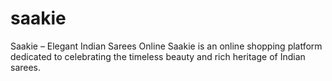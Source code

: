# saakie
Saakie – Elegant Indian Sarees Online Saakie is an online shopping platform dedicated to celebrating the timeless beauty and rich heritage of Indian sarees.
